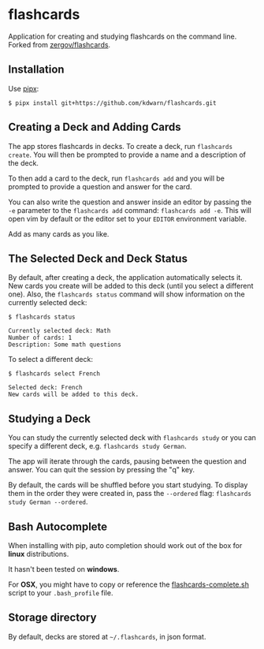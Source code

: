 # flashcards

Application for creating and studying flashcards on the command line. Forked from [zergov/flashcards](https://github.com/zergov/flashcards).

## Installation

Use [pipx](https://github.com/pipxproject/pipx):

```
$ pipx install git+https://github.com/kdwarn/flashcards.git
```

## Creating a Deck and Adding Cards

The app stores flashcards in decks. To create a deck, run `flashcards create`. You will then be prompted to provide a name and a description of the deck.

To then add a card to the deck, run `flashcards add` and you will be prompted to provide a question and answer for the card.

You can also write the question and answer inside an editor by passing the `-e` parameter to the `flashcards add` command: `flashcards add -e`. This will open vim by default or the editor set to your `EDITOR` environment variable.

Add as many cards as you like.

## The Selected Deck and Deck Status

By default, after creating a deck, the application automatically selects it. New cards you create will be added to this deck (until you select a different one). Also, the `flashcards status` command will show information on the currently selected deck:

```
$ flashcards status

Currently selected deck: Math
Number of cards: 1
Description: Some math questions
```

To select a different deck:

```
$ flashcards select French

Selected deck: French
New cards will be added to this deck.
```

## Studying a Deck

You can study the currently selected deck with `flashcards study` or you can specify a different deck, e.g. `flashcards study German`.

The app will iterate through the cards, pausing between the question and answer. You can quit the session by pressing the "q" key.

By default, the cards will be shuffled before you start studying. To display them in the order they were created in, pass the `--ordered` flag: `flashcards study German --ordered`.

## Bash Autocomplete

When installing with pip, auto completion should work out of the box for __linux__ distributions.

It hasn't been tested on __windows__.

For __OSX__, you might have to copy or reference the [flashcards-complete.sh](flashcards-complete.sh) script to your `.bash_profile` file.

## Storage directory

By default, decks are stored at `~/.flashcards`, in json format.

